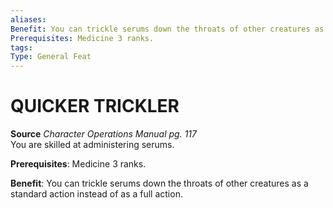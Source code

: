 ```yaml
---
aliases: 
Benefit: You can trickle serums down the throats of other creatures as a standard action instead of as a full action.
Prerequisites: Medicine 3 ranks.
tags: 
Type: General Feat
---
```

# QUICKER TRICKLER
**Source** _Character Operations Manual pg. 117_  
You are skilled at administering serums.

**Prerequisites**: Medicine 3 ranks.

**Benefit**: You can trickle serums down the throats of other creatures as a standard action instead of as a full action.